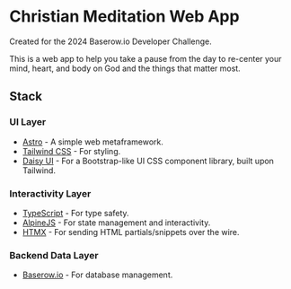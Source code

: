 # Christian Meditation Web App

Created for the 2024 Baserow.io Developer Challenge. 

This is a web app to help you take a pause from the day to re-center your mind, heart, and body on God and the things that matter most.

## Stack

### UI Layer

- [Astro](https://astro.build/) - A simple web metaframework.
- [Tailwind CSS](https://tailwindcss.com/) - For styling.
- [Daisy UI](https://daisyui.com/) - For a Bootstrap-like UI CSS component library, built upon Tailwind.

### Interactivity Layer

- [TypeScript](https://www.typescriptlang.org/) - For type safety.
- [AlpineJS](https://alpinejs.dev/) - For state management and interactivity.
- [HTMX](https://htmx.org/) - For sending HTML partials/snippets over the wire.

### Backend Data Layer

- [Baserow.io](https://www.baserow.io/) - For database management.
